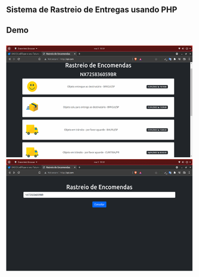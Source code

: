 <h2>Sistema de Rastreio de Entregas usando PHP</h2>

<h2>Demo<h2>
<div>
  <img src="https://github.com/Julio-Rosa/rastreio-php/blob/main/images/1.png" width="500" height="300">  
  <img src="https://github.com/Julio-Rosa/rastreio-php/blob/main/images/3.png" width="500" height="300">  
</div>
